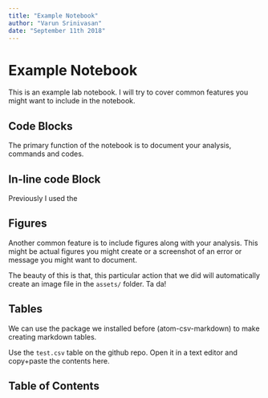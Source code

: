 ```yaml
---
title: "Example Notebook"
author: "Varun Srinivasan"
date: "September 11th 2018"
---
```



# Example Notebook
This is an example lab notebook. I will try to cover common features you might want to include in the notebook.


## Code Blocks
The primary function of the notebook is to document your analysis, commands and codes.


## In-line code Block
Previously I used the

## Figures
Another common feature is to include figures along with your analysis. This might be actual figures you might create or a screenshot of an error or message you might want to document.


The beauty of this is that, this particular action that we did will automatically create an image file in the `assets/` folder. Ta da!

## Tables
We can use the package we installed before (atom-csv-markdown) to make creating markdown tables.

Use the `test.csv` table on the github repo. Open it in a text editor and copy+paste the contents here.

## Table of Contents

